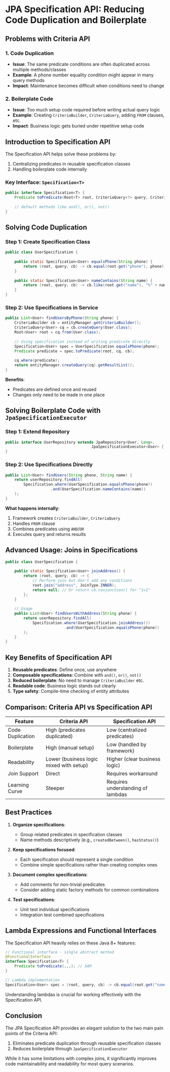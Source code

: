 # JPA Specification API: Reducing Code Duplication and Boilerplate

## Problems with Criteria API

### 1. Code Duplication
- **Issue**: The same predicate conditions are often duplicated across multiple methods/classes
- **Example**: A phone number equality condition might appear in many query methods
- **Impact**: Maintenance becomes difficult when conditions need to change

### 2. Boilerplate Code
- **Issue**: Too much setup code required before writing actual query logic
- **Example**: Creating `CriteriaBuilder`, `CriteriaQuery`, adding `FROM` clauses, etc.
- **Impact**: Business logic gets buried under repetitive setup code

## Introduction to Specification API

The Specification API helps solve these problems by:
1. Centralizing predicates in reusable specification classes
2. Handling boilerplate code internally

### Key Interface: `Specification<T>`
```java
public interface Specification<T> {
    Predicate toPredicate(Root<T> root, CriteriaQuery<?> query, CriteriaBuilder cb);
    
    // default methods like and(), or(), not()
}
```

## Solving Code Duplication

### Step 1: Create Specification Class
```java
public class UserSpecification {
    
    public static Specification<User> equalsPhone(String phone) {
        return (root, query, cb) -> cb.equal(root.get("phone"), phone);
    }
    
    public static Specification<User> nameContains(String name) {
        return (root, query, cb) -> cb.like(root.get("name"), "%" + name + "%");
    }
}
```

### Step 2: Use Specifications in Service
```java
public List<User> findUsersByPhone(String phone) {
    CriteriaBuilder cb = entityManager.getCriteriaBuilder();
    CriteriaQuery<User> cq = cb.createQuery(User.class);
    Root<User> root = cq.from(User.class);
    
    // Using specification instead of writing predicate directly
    Specification<User> spec = UserSpecification.equalsPhone(phone);
    Predicate predicate = spec.toPredicate(root, cq, cb);
    
    cq.where(predicate);
    return entityManager.createQuery(cq).getResultList();
}
```

**Benefits**:
- Predicates are defined once and reused
- Changes only need to be made in one place

## Solving Boilerplate Code with `JpaSpecificationExecutor`

### Step 1: Extend Repository
```java
public interface UserRepository extends JpaRepository<User, Long>, 
                                      JpaSpecificationExecutor<User> {
}
```

### Step 2: Use Specifications Directly
```java
public List<User> findUsers(String phone, String name) {
    return userRepository.findAll(
        Specification.where(UserSpecification.equalsPhone(phone))
                    .and(UserSpecification.nameContains(name))
    );
}
```

**What happens internally**:
1. Framework creates `CriteriaBuilder`, `CriteriaQuery`
2. Handles `FROM` clause
3. Combines predicates using `AND`/`OR`
4. Executes query and returns results

## Advanced Usage: Joins in Specifications

```java
public class UserSpecification {
    
    public static Specification<User> joinAddress() {
        return (root, query, cb) -> {
            // Perform join but don't add any conditions
            root.join("address", JoinType.INNER);
            return null; // Or return cb.conjunction() for "1=1"
        };
    }
    
    // Usage
    public List<User> findUsersWithAddress(String phone) {
        return userRepository.findAll(
            Specification.where(UserSpecification.joinAddress())
                          .and(UserSpecification.equalsPhone(phone))
        );
    }
}
```

## Key Benefits of Specification API

1. **Reusable predicates**: Define once, use anywhere
2. **Composable specifications**: Combine with `and()`, `or()`, `not()`
3. **Reduced boilerplate**: No need to manage `CriteriaBuilder` etc.
4. **Readable code**: Business logic stands out clearly
5. **Type safety**: Compile-time checking of entity attributes

## Comparison: Criteria API vs Specification API

| Feature                | Criteria API                          | Specification API                     |
|------------------------|---------------------------------------|---------------------------------------|
| Code Duplication       | High (predicates duplicated)          | Low (centralized predicates)          |
| Boilerplate            | High (manual setup)                   | Low (handled by framework)            |
| Readability            | Lower (business logic mixed with setup)| Higher (clear business logic)         |
| Join Support           | Direct                                | Requires workaround                   |
| Learning Curve         | Steeper                               | Requires understanding of lambdas     |

## Best Practices

1. **Organize specifications**:
   - Group related predicates in specification classes
   - Name methods descriptively (e.g., `createdBetween()`, `hasStatus()`)

2. **Keep specifications focused**:
   - Each specification should represent a single condition
   - Combine simple specifications rather than creating complex ones

3. **Document complex specifications**:
   - Add comments for non-trivial predicates
   - Consider adding static factory methods for common combinations

4. **Test specifications**:
   - Unit test individual specifications
   - Integration test combined specifications

## Lambda Expressions and Functional Interfaces

The Specification API heavily relies on these Java 8+ features:

```java
// Functional interface - single abstract method
@FunctionalInterface
interface Specification<T> {
    Predicate toPredicate(...); // SAM
}

// Lambda implementation
Specification<User> spec = (root, query, cb) -> cb.equal(root.get("name"), "John");
```

Understanding lambdas is crucial for working effectively with the Specification API.

## Conclusion

The JPA Specification API provides an elegant solution to the two main pain points of the Criteria API:
1. Eliminates predicate duplication through reusable specification classes
2. Reduces boilerplate through `JpaSpecificationExecutor`

While it has some limitations with complex joins, it significantly improves code maintainability and readability for most query scenarios.